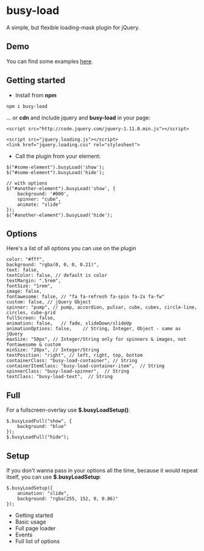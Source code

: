 # busy-load

A simple, but flexible loading-mask plugin for jQuery.

## Demo

You can find some examples [here](https://piccard21.github.io/busy-load/).

## Getting started

* Install from **npm** 
 
```
npm i busy-load
```

... or **cdn** and include jquery and **busy-load** in your page:

```
<script src="http://code.jquery.com/jquery-1.11.0.min.js"></script>

<script src="jquery.loading.js"></script>
<link href="jquery.loading.css" rel="stylesheet">
```

* Call the plugin from your element:

```
$("#some-element").busyLoad('show');
$("#some-element").busyLoad('hide');	

// with options
$("#another-element").busyLoad('show', {
	background: '#000',
	spinner: "cube",
	animate: "slide"
});
$("#another-element").busyLoad('hide');

```

## Options

Here's a list of all options you can use on the plugin

```    
color: "#fff",
background: "rgba(0, 0, 0, 0.21)",
text: false,
textColor: false, // default is color
textMargin: ".5rem", 
fontSize: "1rem",
image: false,
fontawesome: false, // "fa fa-refresh fa-spin fa-2x fa-fw"
custom: false, // jQuery Object
spinner: "pump", // pump, accordion, pulsar, cube, cubes, circle-line, circles, cube-grid
fullScreen: false, 
animation: false,	// fade, slideDown/slideUp
animationOptions: false,	// String, Integer, Object - same as jQuery
maxSize: "50px", // Integer/String only for spinners & images, not fontawesome & custom
minSize: "20px", // Integer/String 
textPosition: "right", // left, right, top, bottom  
containerClass: "busy-load-container", // String 
containerItemClass: "busy-load-container-item",  // String 
spinnerClass: "busy-load-spinner",  // String 
textClass: "busy-load-text",  // String  
```

## Full

For a fullscreen-overlay use **$.busyLoadSetup()**:

```        
$.busyLoadFull("show", {
	background: "blue"
});
$.busyLoadFull("hide");
```    

## Setup

If you don't wanna pass in your options all the time, because it would repeat itself, you can use **$.busyLoadSetup**:
 
```        
$.busyLoadSetup({
	animation: "slide",
	background: "rgba(255, 152, 0, 0.86)"
}); 
```         


<ul>
    <li>Getting started</li>
    <li>Basic usage</li>
    <li>Full page loader</li>
    <li>Events</li>
    <li>Full list of options</li> 
</ul>